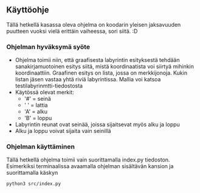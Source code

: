 ## Käyttöohje
Tällä hetkellä kasassa oleva ohjelma on koodarin yleisen jaksavuuden puutteen vuoksi vielä erittäin vaiheessa, sori siitä. :D 

### Ohjelman hyväksymä syöte
- Ohjelma toimii niin, että graafisesta labyrintin esityksestä tehdään sanakirjamuotoinen esitys siitä, mistä koordinaatista voi siirtyä mihinkin koordinaattiin. Graafinen esitys on lista, jossa on merkkijonoja. Kukin listan jäsen vastaa yhtä riviä labyrintissa. Mallia voi katsoa testilabyrinmtti-tiedostosta
- Käytössä olevat merkit:
    - '#' = seinä
    - ' ' = lattia
    - 'A' = alku
    - 'B' = loppu
- Labyrintin reunat ovat seinää, joissa sijaitsevat myös alku ja loppu
- Alku ja loppu voivat sijaita vain seinillä

### Ohjelman käyttäminen
Tällä hetkellä ohjelma toimii vain suorittamalla index.py tiedoston. Esimerkiksi terminaalissa avaamalla ohjelman sisältävän kansion ja suorittamalla käskyn
```bash
python3 src/index.py
```